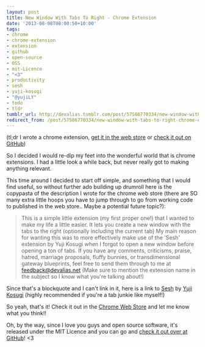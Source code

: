 ```yaml
---
layout: post
title: New Window With Tabs To Right - Chrome Extension
date: '2013-08-08T08:00:50+10:00'
tags:
- chrome
- chrome-extension
- extension
- github
- open-source
- OSS
- mit-Licence
- "<3"
- productivity
- sesh
- yuji-kosugi
- "@yujiLY"
- todo
- tldr
tumblr_url: http://devalias.tumblr.com/post/57586770334/new-window-with-tabs-to-right-chrome-extension
redirect_from: /post/57586770334/new-window-with-tabs-to-right-chrome-extension
---
```

(tl;dr I wrote a chrome extension, [get it in the web store](https://chrome.google.com/webstore/detail/new-window-with-tabs-to-r/ldahcfljppchbfgdokomobmfdfplaman) or [check it out on GitHub](https://github.com/alias1/chrome-NewWindowWithTabsToRight))

So I decided I would re-dip my feet into the wonderful world that is chrome extensions. I had a little look a while back, but never really got to making anything relevant.

This time around I decided to start off simple, and something that I would find useful, so without further ado building up drumroll here is the copypasta of the description I wrote for the chrome web store (there are SO many extra little hoops you have to jump through to go from working code to published in the web store.. Maybe a potential future topic?):


> This is a simple little extension (my first proper one!) that I wanted to make my life a little easier.
> It lets you create a new window with the tabs to the right (optionally including the current tab)
> My main reason for wanting this was to more effectively make use of the 'Sesh' extension by Yuji Kosugi when I forgot to open a new window before opening a ton of tabs.
> If you have any comments, criticisms, praise, hatred, marriage proposals, fluffy bunnies, or transdimensional gateway blueprints, feel free to send them through to me at feedback@devalias.net (Make sure to mention the extension name in the subject so I know what you're talking about!)


Since that's a blockquote and I can't link in it, here is a link to [Sesh](https://chrome.google.com/webstore/detail/sesh/emclpejnhkiogdlimfgipbdfpdcnhhoj) by [Yuji Kosugi](https://about.me/yujily) (highly recommended if you're a tab junkie like myself!)

So yeah, that's it! Check it out in the [Chrome Web Store](https://chrome.google.com/webstore/detail/new-window-with-tabs-to-r/ldahcfljppchbfgdokomobmfdfplaman) and let me know what you think!!

Oh, by the way, since I love you guys and open source software, it's released under the MIT Licence and you can go and [check it out over at GitHub](https://github.com/alias1/chrome-NewWindowWithTabsToRight)! <3
